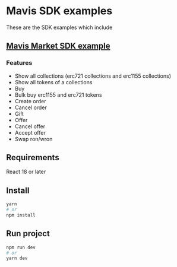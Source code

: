 # Mavis SDK examples

These are the SDK examples which include

## [Mavis Market SDK example](https://github.com/axieinfinity/mavis-marketplace-sdk)

### Features

- Show all collections (erc721 collections and erc1155 collections)
- Show all tokens of a collections
- Buy
- Bulk buy erc1155 and erc721 tokens
- Create order
- Cancel order
- Gift
- Offer
- Cancel offer
- Accept offer
- Swap ron/wron

## Requirements

React 18 or later

## Install

```bash
yarn
# or
npm install
```

## Run project

```bash
npm run dev
# or
yarn dev
```
